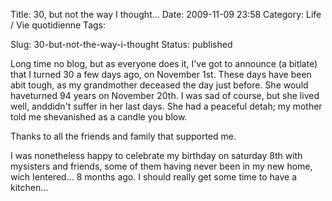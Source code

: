 Title: 30, but not the way I thought...
Date: 2009-11-09 23:58
Category: Life / Vie quotidienne
Tags:

Slug: 30-but-not-the-way-i-thought
Status: published

Long time no blog, but as everyone does it, I've got to announce (a bitlate) that I turned 30 a few days ago, on November 1st. These days have been abit tough, as my grandmother deceased the day just before. She would haveturned 94 years on November 20th. I was sad of course, but she lived well, anddidn't suffer in her last days. She had a peaceful detah; my mother told me shevanished as a candle you blow.

Thanks to all the friends and family that supported me.

I was nonetheless happy to celebrate my birthday on saturday 8th with mysisters and friends, some of them having never been in my new home, wich Ientered... 8 months ago. I should really get some time to have a kitchen...
